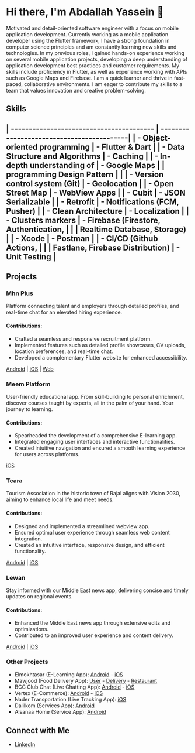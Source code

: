 # Hi there, I'm Abdallah Yassein 👋

Motivated and detail-oriented software engineer with a focus on mobile application development. Currently working as a mobile application developer using the Flutter framework, I have a strong foundation in computer science principles and am constantly learning new skills and technologies. In my previous roles, I gained hands-on experience working on several mobile application projects, developing a deep understanding of application development best practices and customer requirements. My skills include proficiency in Flutter, as well as experience working with APIs such as Google Maps and Firebase. I am a quick learner and thrive in fast-paced, collaborative environments. I am eager to contribute my skills to a team that values innovation and creative problem-solving.

## Skills


| ---------------------------------------- | ------------------------------------------|
| - Object-oriented programming            | - Flutter & Dart                          |
| - Data Structure and Algorithms          | - Caching                                 |
| - In-depth understanding of              | - Google Maps                             |
|    programming Design Pattern            |                                           |
| - Version control system (Git)           | - Geolocation                             |
| - Open Street Map                        | - WebView Apps                            |
| - Cubit                                  | - JSON Serializable                       |
| - Retrofit                               | - Notifications (FCM, Pusher)             |
| - Clean Architecture                     | - Localization                            |
| - Clusters markers                       | - Firebase (Firestore, Authentication,    |
|                                          |    Realtime Database, Storage)            |
| - Xcode                                  | - Postman                                 |
| - CI/CD (Github Actions,                 |                                           |
|   Fastlane, Firebase Distribution)       | - Unit Testing                            |
----------------------------------------------------------------------------------------

## Projects

### Mhn Plus
Platform connecting talent and employers through detailed profiles, and real-time chat for an elevated hiring experience.

#### Contributions:
- Crafted a seamless and responsive recruitment platform.
- Implemented features such as detailed profile showcases, CV uploads, location preferences, and real-time chat.
- Developed a complementary Flutter website for enhanced accessibility.

[Android](https://play.google.com/store/apps/details?id=com.elryad.mehan&pli=1) | [iOS](https://apps.apple.com/us/app/mhn-plus-%D9%85%D9%87%D9%86-%D8%A8%D9%84%D8%B3/id6456401240) | [Web](https://mhnplus.com/)

### Meem Platform
User-friendly educational app. From skill-building to personal enrichment, discover courses taught by experts, all in the palm of your hand. Your journey to learning.

#### Contributions:
- Spearheaded the development of a comprehensive E-learning app.
- Integrated engaging user interfaces and interactive functionalities.
- Created intuitive navigation and ensured a smooth learning experience for users across platforms.

[iOS](https://apps.apple.com/us/app/%D9%85%D9%8A%D9%85-%D8%A7%D9%84%D8%AA%D8%B9%D9%84%D9%8A%D9%85%D9%8A%D8%A9/id6456411469)

### Tcara
Tourism Association in the historic town of Rajal aligns with Vision 2030, aiming to enhance local life and meet needs.

#### Contributions:
- Designed and implemented a streamlined webview app.
- Ensured optimal user experience through seamless web content integration.
- Created an intuitive interface, responsive design, and efficient functionality.

[Android](https://play.google.com/store/apps/details?id=com.elryad.touristca) | [iOS](https://apps.apple.com/us/app/tcara-%D8%AA%D9%83%D8%A7%D8%B1%D8%A7/id6449399114)

### Lewan
Stay informed with our Middle East news app, delivering concise and timely updates on regional events.

#### Contributions:
- Enhanced the Middle East news app through extensive edits and optimizations.
- Contributed to an improved user experience and content delivery.

[Android](https://play.google.com/store/apps/details?id=com.liwan.app595&hl=en&gl=US) | [iOS](https://play.google.com/store/apps/details?id=com.liwan.app595&hl=en&gl=US)

### Other Projects
- Elmokhtasar (E-Learning App): [Android](https://play.google.com/store/apps/details?id=com.elryad.elmoktaser&hl=en&gl=US) - [iOS](https://apps.apple.com/us/app/%D8%A7%D9%84%D9%85%D8%AE%D8%AA%D8%B5%D8%B1-%D8%A7%D9%84%D8%B4%D8%A7%D9%85%D9%84/id6464169305)
- Mawjood (Food Delivery App): [User](https://play.google.com/store/apps/details?id=com.gmk.userapp) - [Delivery](apps/details?id=com.gmk.deliveryapp) - [Restaurant](https://play.google.com/store/apps/details?id=com.gmk.restaurantapp)
- BCC Club Chat (Live Chatting App): [Android](https://play.google.com/store/apps/details?id=com.bcc.chat) - [iOS](https://apps.apple.com/us/app/bcc-club-chat/id1668432103)
- Vertex (E-Commerce): [Android](https://play.google.com/store/apps/details?id=com.mutasem.vertex) - [iOS](https://apps.apple.com/us/app/vertex/id6463097644)
- Nader Transportation (Live Tracking App): [iOS](https://apps.apple.com/sa/app/%D9%86%D8%A7%D8%AF%D8%B1-%D9%84%D9%84%D9%86%D9%82%D9%84/id6446181588)
- Dalilkom (Services App): [Android](https://play.google.com/store/apps/details?id=com.elnooronline.dalilkoom)
- Alsanaa Home (Service App): [Android](https://play.google.com/store/apps/details?id=com.elnooronline.sn3astore)

## Connect with Me
- [LinkedIn](https://www.linkedin.com/in/abdallah-yassein/)


